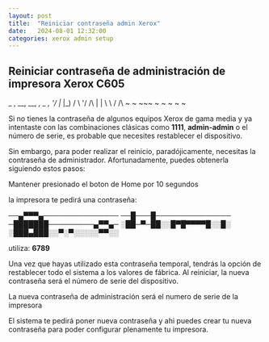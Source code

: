 ```yaml
---
layout: post
title:  "Reiniciar contraseña admin Xerox"
date:   2024-08-01 12:32:00
categories: xerox admin setup
---
```


## Reiniciar contraseña de administración de impresora Xerox C605

 _  , __, __,  _, _  ,
 '\/  |_  |_) / \ '\/ 
  /\  |   | \ \ /  /\ 
 ~  ~ ~~~ ~ ~  ~  ~  ~

Si no tienes la contraseña de algunos equipos Xerox de gama media y ya intentaste con las combinaciones clásicas como **1111**, **admin-admin** o el número de serie, es probable que necesites restablecer el dispositivo.

Sin embargo, para poder realizar el reinicio, paradójicamente, necesitas la contraseña de administrador. Afortunadamente, puedes obtenerla siguiendo estos pasos:
     
Mantener presionado el boton de Home por 10 segundos

la impresora te pedirá una contraseña:

──▄▀▀▀▄───────────────
──█───█───────────────
─███████─────────▄▀▀▄─
░██─▀─██░░█▀█▀▀▀▀█░░█░
░███▄███░░▀░▀░░░░░▀▀░░


utiliza: **6789**

Una vez que hayas utilizado esta contraseña temporal, tendrás la opción de restablecer todo el sistema a los valores de fábrica. Al reiniciar, la nueva contraseña será el número de serie del dispositivo.

La nueva contraseña de administración será el numero de serie de la impresora

El sistema te pedirá poner nueva contraseña y ahi puedes crear tu nueva contraseña  para poder configurar plenamente tu impresora.


